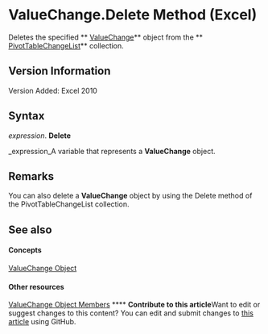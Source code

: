 
# ValueChange.Delete Method (Excel)

Deletes the specified  ** [ValueChange](27335d52-7003-2268-b5d0-c2cd21588579.md)** object from the ** [PivotTableChangeList](83bc0395-b97e-d57f-cfe4-e226a5cea36c.md)** collection.


## Version Information

Version Added: Excel 2010 


## Syntax

 _expression_. **Delete**

 _expression_A variable that represents a  **ValueChange** object.


## Remarks

You can also delete a  **ValueChange** object by using the Delete method of the PivotTableChangeList collection.


## See also


#### Concepts


 [ValueChange Object](27335d52-7003-2268-b5d0-c2cd21588579.md)
#### Other resources


 [ValueChange Object Members](cd467d92-dee0-d049-0457-ec85ef74adf8.md)
****   **Contribute to this article**Want to edit or suggest changes to this content? You can edit and submit changes to  [this article](https://github.com/jhershey00/VBA_Excel_Test/OpenXMLCon/articles/69b0c9e0-42a2-c282-67d1-ca1b0299e08a.md) using GitHub.

